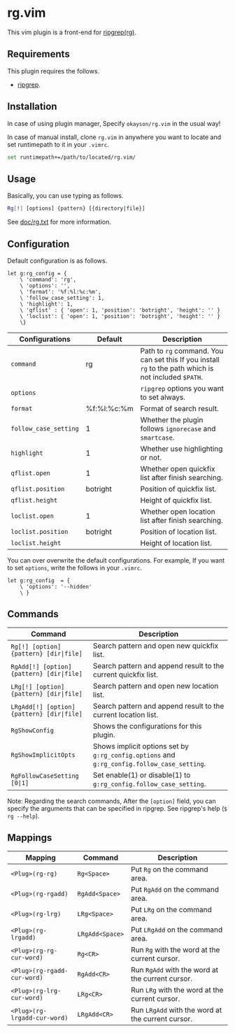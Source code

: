 # rg.vim

This vim plugin is a front-end for [ripgrep(rg)](https://github.com/BurntSushi/ripgrep).

## Requirements

This plugin requires the follows.
* [ripgrep](https://github.com/BurntSushi/ripgrep).

## Installation

In case of using plugin manager,
Specify `okayson/rg.vim` in the usual way!

In case of manual install,
clone `rg.vim` in anywhere you want to locate and  set runtimepath to it in your `.vimrc`.
```sh
set runtimepath+=/path/to/located/rg.vim/
```

## Usage

Basically, you can use typing as follows.
```sh
Rg[!] [options] {pattern} [{directory|file}]
```
See [doc/rg.txt](doc/rg.txt) for more information.

## Configuration

Default configuration is as follows.

```vim
let g:rg_config = {
    \ 'command': 'rg',
    \ 'options': '',
    \ 'format': '%f:%l:%c:%m',
    \ 'follow_case_setting': 1,
    \ 'highlight': 1,
    \ 'qflist' : { 'open': 1, 'position': 'botright', 'height': '' }
    \ 'loclist': { 'open': 1, 'position': 'botright', 'height': '' }
    \}

```

|Configurations       |Default    |Description                                                                                          |
|---------------------|-----------|-----------------------------------------------------------------------------------------------------|
|`command`            |rg         |Path to `rg` command. You can set this If you install `rg` to the path which is not included `$PATH`.|
|`options`            |           |`ripgrep` options you want to set always.                                                            |
|`format`             |%f:%l:%c:%m|Format of search result.                                                                             |
|`follow_case_setting`|1          |Whether the plugin follows `ignorecase` and `smartcase`.                                             |
|`highlight`          |1          |Whether use highlighting or not.                                                                     |
|`qflist.open`        |1          |Whether open quickfix list after finish searching.                                                   |
|`qflist.position`    |botright   |Position of quickfix list.                                                                           |
|`qflist.height`      |           |Height of quickfix list.                                                                             |
|`loclist.open`       |1          |Whether open location list after finish searching.                                                   |
|`loclist.position`   |botright   |Position of location list.                                                                           |
|`loclist.height`     |           |Height of location list.                                                                             |

You can over overwrite the default configurations.
For example, If you want to set `options`, write the follows in your `.vimrc`.

```vim
let g:rg_config  = {
    \ 'options': '--hidden'
    \ }
```

## Commands


|Command                       |Description                                                                               |
|------------------------------|------------------------------------------------------------------------------------------|
|`Rg[!] [option] {pattern} [dir\|file]`    |Search pattern and open new quickfix list.                                                |
|`RgAdd[!] [option] {pattern} [dir\|file]`|Search pattern and append result to the current quickfix list.                            |
|`LRg[!] [option] {pattern} [dir\|file]`   |Search pattern and open new location list.                                                |
|`LRgAdd[!] [option] {pattern} [dir\|file]`|Search pattern and append result to the current location list.                            |
|`RgShowConfig`                |Shows the configurations for this plugin.                                                 |
|`RgShowImplicitOpts`          |Shows implicit options set by `g:rg_config.options` and `g:rg_config.follow_case_setting`.|
|`RgFollowCaseSetting [0\|1]`   |Set enable(1) or disable(1) to `g:rg_config.follow_case_setting`.                         |

Note: Regarding the search commands, After the `[option]` field, you can specify the arguments that can be specified in ripgrep. See ripgrep's help (`$ rg --help`).

## Mappings

|Mapping                     |Command        |Description                                      |
|----------------------------|---------------|-------------------------------------------------|
|`<Plug>(rg-rg)`             |`Rg<Space>`    |Put `Rg` on the command area.                    |
|`<Plug>(rg-rgadd)`          |`RgAdd<Space>` |Put `RgAdd` on the command area.                 |
|`<Plug>(rg-lrg)`            |`LRg<Space>`   |Put `LRg` on the command area.                   |
|`<Plug>(rg-lrgadd)`         |`LRgAdd<Space>`|Put `LRgAdd` on the command area.                |
|`<Plug>(rg-rg-cur-word)`    |`Rg<CR>`       |Run `Rg` with the word at the current cursor.    |
|`<Plug>(rg-rgadd-cur-word)` |`RgAdd<CR>`    |Run `RgAdd` with the word at the current cursor. |
|`<Plug>(rg-lrg-cur-word)`   |`LRg<CR>`      |Run `LRg` with the word at the current cursor.   |
|`<Plug>(rg-lrgadd-cur-word)`|`LRgAdd<CR>`   |Run `LRgAdd` with the word at the current cursor.|

<!--
vim:tw=78:sw=4:sts=4:ts=4:et
-->
